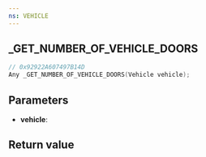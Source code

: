 ```yaml
---
ns: VEHICLE
---
```

## _GET_NUMBER_OF_VEHICLE_DOORS

```c
// 0x92922A607497B14D
Any _GET_NUMBER_OF_VEHICLE_DOORS(Vehicle vehicle);
```


## Parameters
* **vehicle**: 

## Return value
